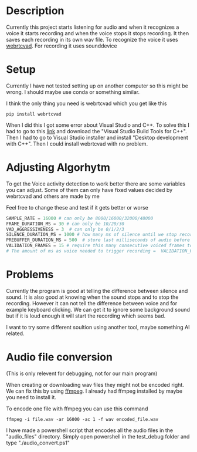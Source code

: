 # Description
Currently this project starts listening for audio and when it recognizes a voice it starts recording and when the voice stops it stops recording. It then saves each recording in its own wav file. To recognize the voice it uses [webrtcvad](https://github.com/wiseman/py-webrtcvad). For recording it uses sounddevice
# Setup
Currently I have not tested setting up on another computer so this might be wrong. I should maybe use conda or something similar.

I think the only thing you need is webrtcvad which you get like this
```
pip install webrtcvad
```
When I did this I got some error about Visual Studio and C++. To solve this I had to go to this [link](https://visualstudio.microsoft.com/visual-cpp-build-tools/) and download the "Visual Studio Build Tools for C++". Then I had to go to Visual Studio installer and install "Desktop development with C++". Then I could install webrtcvad with no problem.
# Adjusting Algorhytm
To get the Voice activity detection to work better there are some variables you can adjust. Some of them can only have fixed values decided by webrtcvad and others are made by me

Feel free to change these and test if it gets better or worse
```python
SAMPLE_RATE = 16000 # can only be 8000/16000/32000/48000
FRAME_DURATION_MS = 30 # can only be 10/20/30
VAD_AGGRESSIVENESS = 3  # can only be 0/1/2/3
SILENCE_DURATION_MS = 1000 # how many ms of silence until we stop recording
PREBUFFER_DURATION_MS = 500  # store last milliseconds of audio before speech
VALIDATION_FRAMES = 15 # require this many consecutive voiced frames to start recording
# The amount of ms as voice needed to trigger recording =  VALIDATION_FRAMES * FRAME_DURATION_MS, currently 15*30=450ms
```
# Problems
Currently the program is good at telling the difference between silence and sound. It is also good at knowing when the sound stops and to stop the recording. However it can not tell the difference between voice and for example keyboard clicking. We can get it to ignore some background sound but if it is loud enough it will start the recording which seems bad. 

I want to try some different soultion using another tool, maybe something AI related.

# Audio file conversion
(This is only relevent for debugging, not for our main program)

When creating or downloading wav files they might not be encoded right. We can fix this by using [ffmpeg](https://www.ffmpeg.org/). I already had ffmpeg installed by maybe you need to install it.

To encode one file with ffmpeg you can use this command
```
ffmpeg -i file.wav -ar 16000 -ac 1 -f wav encoded_file.wav
```
I have made a powershell script that encodes all the audio files in the "audio_files" directory. Simply open powershell in the test_debug folder and type "./audio_convert.ps1"

